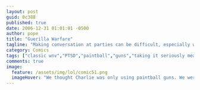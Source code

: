 ```yaml
---
layout: post
guid: 0c388
published: true
date: 2006-12-31 01:01:01 -0500
author: pope
title: "Guerilla Warfare"
tagline: "Making conversation at parties can be difficult, especially when your hobbies are as intense as Scott\'s. "
category: Comics
tags: ["classic wnv","PTSD","paintball","guns","taking it seriously means you're doing it right"]
comments: true 
image:
  feature: /assets/img/lol/comic51.png
  imageHover: "We thought Charlie was only using paintball guns. We were wrong. Dead wrong"
---
```



